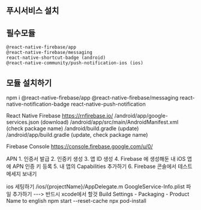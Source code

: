 ## 푸시서비스 설치

## 필수모듈
    @react-native-firebase/app
    @react-native-firebase/messaging
    react-native-shortcut-badge (android)
    @react-native-community/push-notification-ios (ios)

## 모듈 설치하기
npm i @react-native-firebase/app @react-native-firebase/messaging react-native-notification-badge react-native-push-notification    

React Native Firebase
    https://rnfirebase.io/
    /android/app/google-services.json (download)
    /android/app/src/main/AndroidManifest.xml (check package name)
    /android/build.gradle (update)
    /android/app/build.gradle (update, check package name)

Firebase Console
    https://console.firebase.google.com/u/0/

APN
    1. 인증서 발급
    2. 인증키 생성
    3. 앱 ID 생성
    4. Firebase 에 생성해둔 내 iOS 앱에 APN 인증 키 등록
    5. 내 앱의 Capabilities 추가하기
    6. Firebase 콘솔에서 테스트 메세지 보내기

ios 세팅하기
    /ios/{projectName}/AppDelegate.m
    GoogleService-Info.plist 파일 추가하기 ---> 반드시 xcode에서 할것
    Build Settings - Packaging - Product Name to english
    npm start --reset-cache
    npx pod-install